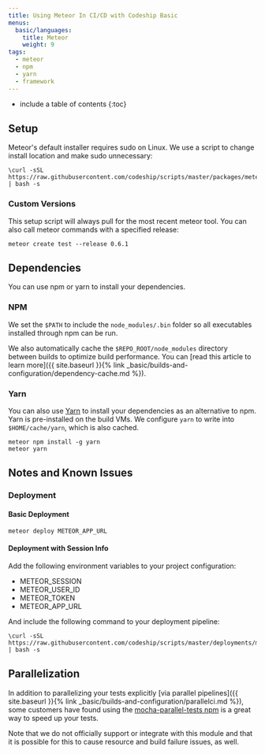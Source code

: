 ```yaml
---
title: Using Meteor In CI/CD with Codeship Basic
menus:
  basic/languages:
    title: Meteor
    weight: 9
tags:
  - meteor
  - npm
  - yarn
  - framework
---
```


* include a table of contents
{:toc}

## Setup

Meteor's default installer requires sudo on Linux. We use a script to change install location and make sudo unnecessary:

```shell
\curl -sSL https://raw.githubusercontent.com/codeship/scripts/master/packages/meteor.sh | bash -s
```

### Custom Versions

This setup script will always pull for the most recent meteor tool. You can also call meteor commands with a specified release:

```shell
meteor create test --release 0.6.1
```

## Dependencies

You can use npm or yarn to install your dependencies.

### NPM

We set the `$PATH` to include the `node_modules/.bin` folder so all executables installed through npm can be run.

We also automatically cache the `$REPO_ROOT/node_modules` directory between builds to optimize build performance. You can [read this article to learn more]({{ site.baseurl }}{% link _basic/builds-and-configuration/dependency-cache.md %}).

### Yarn

You can also use [Yarn](https://yarnpkg.com/en) to install your dependencies as an alternative to npm. Yarn is pre-installed on the build VMs. We configure `yarn` to write into `$HOME/cache/yarn`, which is also cached.

```shell
meteor npm install -g yarn
meteor yarn
```

## Notes and Known Issues

### Deployment

#### Basic Deployment

```shell
meteor deploy METEOR_APP_URL
```

#### Deployment with Session Info

Add the following environment variables to your project configuration:

* METEOR_SESSION
* METEOR_USER_ID
* METEOR_TOKEN
* METEOR_APP_URL

And include the following command to your deployment pipeline:

```shell
\curl -sSL https://raw.githubusercontent.com/codeship/scripts/master/deployments/meteor.sh | bash -s
```

## Parallelization

In addition to parallelizing your tests explicitly [via parallel pipelines]({{ site.baseurl }}{% link _basic/builds-and-configuration/parallelci.md %}), some customers have found using the [mocha-parallel-tests npm](https://www.npmjs.com/package/mocha-parallel-tests) is a great way to speed up your tests.

Note that we do not officially support or integrate with this module and that it is possible for this to cause resource and build failure issues, as well.
